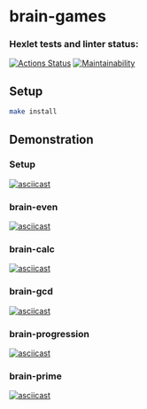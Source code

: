 # brain-games
### Hexlet tests and linter status:
[![Actions Status](https://github.com/forever-yes/frontend-project-lvl1/workflows/hexlet-check/badge.svg)](https://github.com/forever-yes/frontend-project-lvl1/actions)
[![Maintainability](https://api.codeclimate.com/v1/badges/a99a88d28ad37a79dbf6/maintainability)](https://codeclimate.com/github/codeclimate/codeclimate/maintainability)

## Setup
```sh
make install
```

## Demonstration
### Setup
[![asciicast](https://asciinema.org/a/sajk87CyFVD3JaGrj1sSTlDOs.svg)](https://asciinema.org/a/sajk87CyFVD3JaGrj1sSTlDOs)

### brain-even
[![asciicast](https://asciinema.org/a/KL9Q8cdUmUIvIicJERmAgHxoQ.svg)](https://asciinema.org/a/KL9Q8cdUmUIvIicJERmAgHxoQ)

### brain-calc
[![asciicast](https://asciinema.org/a/U2DSX2eIuyDQvDFFx682RDjE4.svg)](https://asciinema.org/a/U2DSX2eIuyDQvDFFx682RDjE4)

### brain-gcd
[![asciicast](https://asciinema.org/a/kER6vCgosqwyDecZ0B1cvnyc9.svg)](https://asciinema.org/a/kER6vCgosqwyDecZ0B1cvnyc9)

### brain-progression
[![asciicast](https://asciinema.org/a/UTBt47vR73w7fHAGP96PPv2tc.svg)](https://asciinema.org/a/UTBt47vR73w7fHAGP96PPv2tc)

### brain-prime

[![asciicast](https://asciinema.org/a/hlWTGDDgzamd0Pqg41IwSR4xt.svg)](https://asciinema.org/a/hlWTGDDgzamd0Pqg41IwSR4xt)